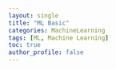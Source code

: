 ```yaml
---
layout: single
title: "ML Basic"
categories: MachineLearning
tags: [ML, Machine Learning]
toc: true
author_profile: false
---
```

